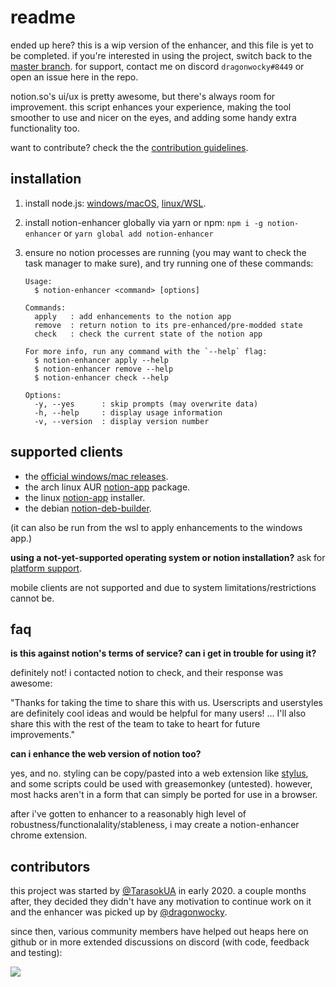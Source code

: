 # readme

ended up here? this is a wip version of the enhancer, and this file is yet to be completed.
if you're interested in using the project, switch back to the [master branch](https://github.com/dragonwocky/notion-enhancer).
for support, contact me on discord `dragonwocky#8449` or open an issue here in the repo.

notion.so's ui/ux is pretty awesome, but there's always room for improvement.
this script enhances your experience, making the tool smoother to use and nicer on the eyes,
and adding some handy extra functionality too.

want to contribute? check the the [contribution guidelines](CONTRIBUTING.md).

## installation

1. install node.js: [windows/macOS](https://nodejs.org/en/download/), [linux/WSL](https://github.com/mklement0/n-install).
2. install notion-enhancer globally via yarn or npm:
   `npm i -g notion-enhancer` or `yarn global add notion-enhancer`
3. ensure no notion processes are running (you may want to check the task manager to make sure),
   and try running one of these commands:

   ```
   Usage:
     $ notion-enhancer <command> [options]

   Commands:
     apply   : add enhancements to the notion app
     remove  : return notion to its pre-enhanced/pre-modded state
     check   : check the current state of the notion app

   For more info, run any command with the `--help` flag:
     $ notion-enhancer apply --help
     $ notion-enhancer remove --help
     $ notion-enhancer check --help

   Options:
     -y, --yes      : skip prompts (may overwrite data)
     -h, --help     : display usage information
     -v, --version  : display version number
   ```

## supported clients

- the [official windows/mac releases](https://notion.so/desktop).
- the arch linux AUR [notion-app](https://aur.archlinux.org/packages/notion-app/) package.
- the linux [notion-app](https://github.com/jaredallard/notion-app) installer.
- the debian [notion-deb-builder](https://github.com/davidbailey00/notion-deb-builder/tree/229f2868e117e81858618783b83babd00c595000).

(it can also be run from the wsl to apply enhancements to the windows app.)

**using a not-yet-supported operating system or notion installation?** ask for
[platform support](https://github.com/dragonwocky/notion-enhancer/issues/new?labels=enhancement&template=platform-support.md).

mobile clients are not supported and due to system limitations/restrictions cannot be.

## faq

**is this against notion's terms of service? can i get in trouble for using it?**

definitely not! i contacted notion to check, and their response was awesome:

"Thanks for taking the time to share this with us. Userscripts and userstyles are definitely
cool ideas and would be helpful for many users! ... I'll also share this with the rest of the
team to take to heart for future improvements."

**can i enhance the web version of notion too?**

yes, and no. styling can be copy/pasted into a web extension like
[stylus](https://chrome.google.com/webstore/detail/stylus/clngdbkpkpeebahjckkjfobafhncgmne),
and some scripts could be used with greasemonkey (untested). however, most hacks
aren't in a form that can simply be ported for use in a browser.

after i've gotten to enhancer to a reasonably high level of robustness/functionalality/stableness,
i may create a notion-enhancer chrome extension.

## contributors

this project was started by [@TarasokUA](https://github.com/TarasokUA/) in early 2020.
a couple months after, they decided they didn't have any motivation to continue work on it and
the enhancer was picked up by [@dragonwocky](https://github.com/dragonwocky/).

since then, various community members have helped out heaps here on github or in more extended
discussions on discord (with code, feedback and testing):

[![](https://contributors-img.web.app/image?repo=dragonwocky/notion-enhancer)](https://github.com/dragonwocky/notion-enhancer/graphs/contributors)
